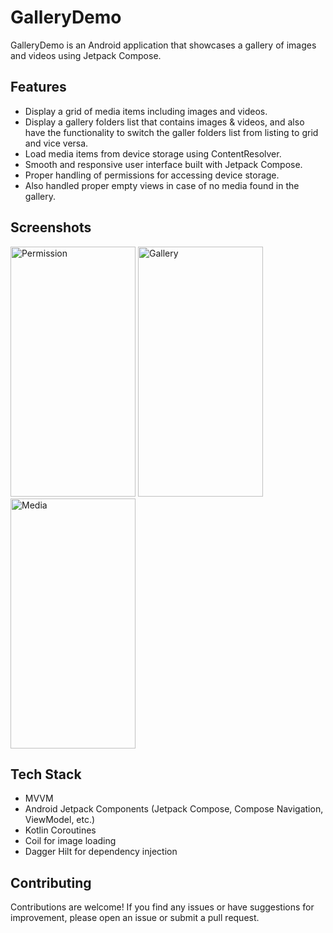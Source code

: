 # GalleryDemo

GalleryDemo is an Android application that showcases a gallery of images and videos using Jetpack Compose.

## Features

- Display a grid of media items including images and videos.
- Display a gallery folders list that contains images & videos, and also have the functionality to switch the galler folders list from listing to grid and vice versa.
- Load media items from device storage using ContentResolver.
- Smooth and responsive user interface built with Jetpack Compose.
- Proper handling of permissions for accessing device storage.
- Also handled proper empty views in case of no media found in the gallery.

## Screenshots
<img src="https://github.com/asadmukhtar28/GalleryDemo/assets/22379988/67429a38-1393-46a7-a57d-f2625eaeb3a9.png" width="200" height="400" alt="Permission">

<img src="https://github.com/asadmukhtar28/GalleryDemo/assets/22379988/ff45c4be-0ccd-4619-a7ae-8bf16e53bfb0.png" width="200" height="400" alt="Gallery">

<img src="https://github.com/asadmukhtar28/GalleryDemo/assets/22379988/b1f5cc99-b1a0-4faa-8af6-b78d3a9f6971.png" width="200" height="400" alt="Media">

## Tech Stack

- MVVM
- Android Jetpack Components (Jetpack Compose, Compose Navigation, ViewModel, etc.)
- Kotlin Coroutines
- Coil for image loading
- Dagger Hilt for dependency injection

## Contributing

Contributions are welcome! If you find any issues or have suggestions for improvement, please open an issue or submit a pull request.
